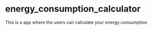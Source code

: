 # energy_consumption_calculator
This is a app where the users can calculate your energy consumption
